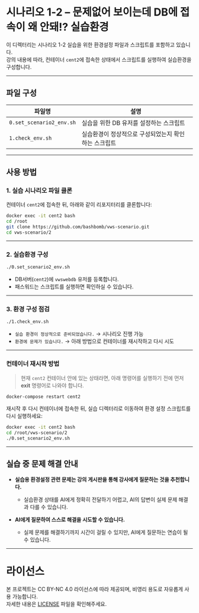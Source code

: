 # 시나리오 1-2 – 문제없어 보이는데 DB에 접속이 왜 안돼!? 실습환경

이 디렉터리는 시나리오 1-2 실습을 위한 환경설정 파일과 스크립트를 포함하고 있습니다.  
강의 내용에 따라, 컨테이너 `cent2`에 접속한 상태에서 스크립트를 실행하여 실습환경을 구성합니다.

---

## 파일 구성

| 파일명                 | 설명 |
|----------------------|-----|
| `0.set_scenario2_env.sh` | 실습을 위한 DB 유저를 설정하는 스크립트 |
| `1.check_env.sh`         | 실습환경이 정상적으로 구성되었는지 확인하는 스크립트 |

---

## 사용 방법

### 1. 실습 시나리오 파일 클론

컨테이너 `cent2`에 접속한 뒤, 아래와 같이 리포지터리를 클론합니다:

```bash
docker exec -it cent2 bash
cd /root
git clone https://github.com/bashbomb/vws-scenario.git
cd vws-scenario/2
```

---

### 2. 실습환경 구성

```bash
./0.set_scenario2_env.sh
```

- DB서버(`cent2`)에 `vwswebdb` 유저를 등록합니다.
- 패스워드는 스크립트를 실행하면 확인하실 수 있습니다.

---

### 3. 환경 구성 점검

```bash
./1.check_env.sh
```

- `실습 환경이 정상적으로 준비되었습니다.` → 시나리오 진행 가능
- `환경에 문제가 있습니다.` → 아래 방법으로 컨테이너를 재시작하고 다시 시도

---

### 컨테이너 재시작 방법

> 현재 `cent2` 컨테이너 안에 있는 상태라면, 아래 명령어를 실행하기 전에 먼저 **exit** 명령어로 나와야 합니다.

```bash
docker-compose restart cent2
```

재시작 후 다시 컨테이너에 접속한 뒤, 실습 디렉터리로 이동하여 환경 설정 스크립트를 다시 실행하세요:

```bash
docker exec -it cent2 bash
cd /root/vws-scenario/2
./0.set_scenario2_env.sh
```

---

## 실습 중 문제 해결 안내

- **실습용 환경설정 관련 문제는 강의 게시판을 통해 강사에게 질문하는 것을 추천합니다.**
  - 실습환경 상태를 AI에게 정확히 전달하기 어렵고, AI의 답변이 실제 문제 해결과 다를 수 있습니다.

- **AI에게 질문하여 스스로 해결을 시도할 수 있습니다.**
  - 실제 문제를 해결하기까지 시간이 걸릴 수 있지만, AI에게 질문하는 연습이 될 수 있습니다.

---

# 라이선스

본 프로젝트는 CC BY-NC 4.0 라이선스에 따라 제공되며, 비영리 용도로 자유롭게 사용 가능합니다.  
자세한 내용은 [LICENSE](../LICENSE) 파일을 확인해주세요.
